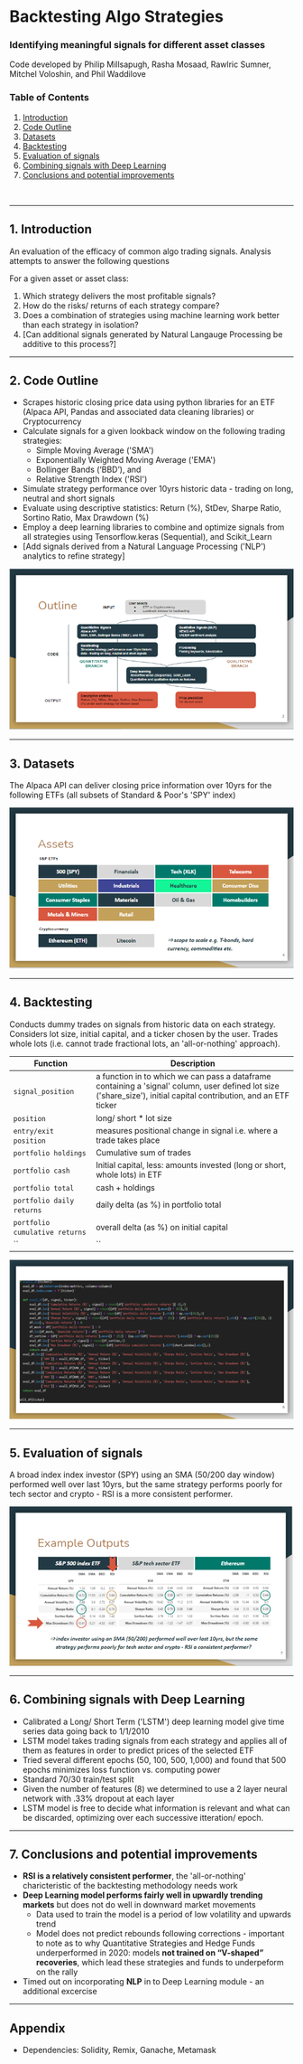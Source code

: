 # Backtesting Algo Strategies
### Identifying meaningful signals for different asset classes

Code developed by Philip Millsapugh, Rasha Mosaad, Rawlric Sumner, Mitchel Voloshin, and Phil Waddilove

### Table of Contents
1. [Introduction](#Introduction)
2. [Code Outline](#Outline)
3. [Datasets](#Datasets)
4. [Backtesting](#Backtesting)  
5. [Evaluation of signals](#Evaluation)
6. [Combining signals with Deep Learning](#Deeplearning)
7. [Conclusions and potential improvements](#Conclusion)

<p>&nbsp;</p>

---
## 1. Introduction <a name="Introduction"></a>
    
An evaluation of the efficacy of common algo trading signals.  Analysis attempts to answer the following questions

For a given asset or asset class: 
1. Which strategy delivers the most profitable signals?
2. How do the risks/ returns of each strategy compare?
3. Does a combination of strategies using machine learning work better than each strategy in isolation?
4. [Can additional signals generated by Natural Langauge Processing be additive to this process?]

---
## 2. Code Outline <a name="Outline"></a>
* Scrapes historic closing price data using python libraries for an ETF (Alpaca API, Pandas and associated data cleaning libraries) or Cryptocurrency
* Calculate signals for a given lookback window on the following trading strategies:
    * Simple Moving Average ('SMA')
    * Exponentially Weighted Moving Average ('EMA')
    * Bollinger Bands (‘BBD’), and 
    * Relative Strength Index ('RSI')
* Simulate strategy performance over 10yrs historic data - trading on long, neutral and short signals
* Evaluate using descriptive statistics:
Return (%), StDev, Sharpe Ratio, Sortino Ratio, Max Drawdown (%)
* Employ a deep learning libraries to combine and optimize signals from all strategies using Tensorflow.keras (Sequential), and Scikit_Learn
* [Add signals derived from a Natural Language Processing ('NLP') analytics to refine strategy] 

![Outline](Images/outline.png)

---
## 3. Datasets <a name="Datasets"></a>

The Alpaca API can deliver closing price information over 10yrs for the following ETFs (all subsets of Standard & Poor's 'SPY' index)

![Assets](Images/assets.png)

---
## 4. Backtesting <a name="backtesting"></a>

Conducts dummy trades on signals from historic data on each strategy.  Considers lot size, initial capital, and a ticker chosen by the user.  Trades whole lots (i.e. cannot trade fractional lots, an 'all-or-nothing' approach).

| Function | Description |
| --- | --- |
|`signal_position`| a function in to which we can pass a dataframe containing a 'signal' column, user defined lot size ('share_size'), initial capital contribution, and an ETF ticker |
|`position`| long/ short * lot size |
|`entry/exit position`| measures positional change in signal i.e. where a trade takes place |
|`portfolio holdings`| Cumulative sum of trades |
|`portfolio cash`| Initial capital, less: amounts invested (long or short, whole lots) in ETF |
|`portfolio total`| cash + holdings |
|`portfolio daily returns`| daily delta (as %) in portfolio total |
|`portfolio cumulative returns`| overall delta (as %) on initial capital |
|``|``|

![Backtesting](Images/backtesting.png)

---
## 5. Evaluation of signals <a name="Evaluation"></a>

A broad index index investor (SPY) using an SMA (50/200 day window) performed well over last 10yrs, but the same strategy performs poorly for tech sector and crypto - RSI is a more consistent performer.

![Evaluation](Images/evaluation.png)

---
## 6. Combining signals with Deep Learning <a name="Deeplearning"></a>

* Calibrated a Long/ Short Term ('LSTM') deep learning model give time series data going back to 1/1/2010
* LSTM model takes trading signals from each strategy and applies all of them as features in order to predict prices of the selected ETF
* Tried several different epochs (50, 100, 500, 1,000) and found that 500 epochs minimizes loss function vs. computing power
* Standard 70/30 train/test split
* Given the number of features (8) we determined to use a 2 layer neural network with .33% dropout at each layer
* LSTM model is free to decide what information is relevant and what can be discarded, optimizing over each successive itteration/ epoch.

---
## 7. Conclusions and potential improvements <a name="Conclusion"></a>

* **RSI is a relatively consistent performer**, the 'all-or-nothing' charicteristic of the backtesting methodology needs work
* **Deep Learning model performs fairly well in upwardly trending markets** but does not do well in downward market movements
    * Data used to train the model is a period of low volatility and upwards trend
    * Model does not predict rebounds following corrections - important to note as to why Quantitative Strategies and Hedge Funds underperformed in 2020: models **not trained on “V-shaped” recoveries**, which lead these strategies and funds to underpeform on the rally
* Timed out on incorporating **NLP** in to Deep Learning module - an additional excercise

---
## Appendix <a name="Appendix"></a>

- Dependencies: Solidity, Remix, Ganache, Metamask